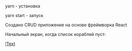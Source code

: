 yarn - установка

yarn start - запуск

Создано CRUD приложение на основе фреймворка React

Начальный экран, когда список кораблей пуст:

[!Text](./github/1.png)
